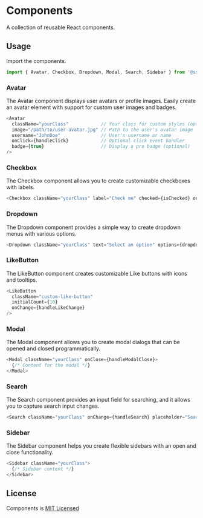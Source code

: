 # Components  
A collection of reusable React components.  

<!--
## Installation

To use these components in your React project, you can install this library via npm.

```bash
npm install @sswahn/components
```  
-->

## Usage
Import the components.
```javascript
import { Avatar, Checkbox, Dropdown, Modal, Search, Sidebar } from '@sswahn/components'
```  

### Avatar
The Avatar component displays user avatars or profile images. Easily create an avatar element with support for custom user images and badges.
```javascript
<Avatar
  className="yourClass"            // Your class for custom styles (optional)
  image="/path/to/user-avatar.jpg" // Path to the user's avatar image
  username="JohnDoe"               // User's username or name
  onClick={handleClick}            // Optional click event handler
  badge={true}                     // Display a pro badge (optional)
/>
```  

### Checkbox
The Checkbox component allows you to create customizable checkboxes with labels.  
```javascript
<Checkbox className="yourClass" label="Check me" checked={isChecked} onChange={handleCheckboxChange} />
```  

### Dropdown
The Dropdown component provides a simple way to create dropdown menus with various options.  
```javascript
<Dropdown className="yourClass" text="Select an option" options={dropdownOptions} />
```  

### LikeButton
The LikeButton component creates customizable Like buttons with icons and tooltips.
```javascript
<LikeButton
  className="custom-like-button"
  initialCount={10}
  onChange={handleLikeChange}
/>
```  

### Modal
The Modal component allows you to create modal dialogs that can be opened and closed programmatically.  
```javascript
<Modal className="yourClass" onClose={handleModalClose}>
  {/* Content for the modal */}
</Modal>
```  

### Search
The Search component provides an input field for searching, and it allows you to capture search input changes.  
```javascript
<Search className="yourClass" onChange={handleSearch} placeholder="Search..." />
```  

### Sidebar
The Sidebar component helps you create flexible sidebars with an open and close functionality.  
```javascript
<Sidebar className="yourClass">
  {/* Sidebar content */}
</Sidebar>
```  

## License
Components is [MIT Licensed](https://github.com/sswahn/components/blob/main/LICENSE)
